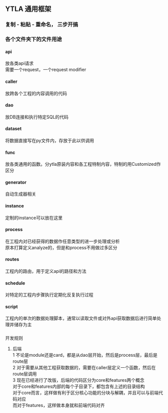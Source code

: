 ## YTLA 通用框架
### 复制 - 粘贴 - 重命名， 三步开搞
### 各个文件夹下的文件用途
#### api
放各类api请求  
需要一个request，一个request modifier
#### caller
放跨各个工程的内容调用的代码
#### dao
放DB连接和执行特定SQL的代码
#### dataset
将数据直接写在py文件内，存放于此以供调用
#### func
放各类通用的函数。分ytla原装内容和各工程特制内容，特制的用Customized作区分
#### generator
自动生成器相关
#### instance
定制的instance可以放在这里
#### process
在工程内对已经获得的数据作任意类型的进一步处理或分析  
原本打算定义analyze的，但是和process不用做过多区分
#### routes
工程内的路由，用于定义api的路径和方法
#### schedule
对特定的工程内步骤执行定期化反复执行过程
#### script
工程内的单次的数据处理脚本，通常以读取文件或对外api获取数据后进行简单处理并储存为主

###
开发规则
1. 后端  
    1 不论是module还是card，都是从dao层开始，然后是process层，最后是route层  
    2 对于需要从其他工程获取数据的，需要在caller层定义一个函数，然后在route层调用  
    3 现在已经进行了改版，后端的代码区分为core和features两个概念  
      对于core和features内部的每个子目录下，都包含有上述的目录结构  
      对于core而言，这样做有利于区分核心功能的分块与解耦，并且可以与前端代码对应  
      而对于features，这样做本身就和前端代码对齐